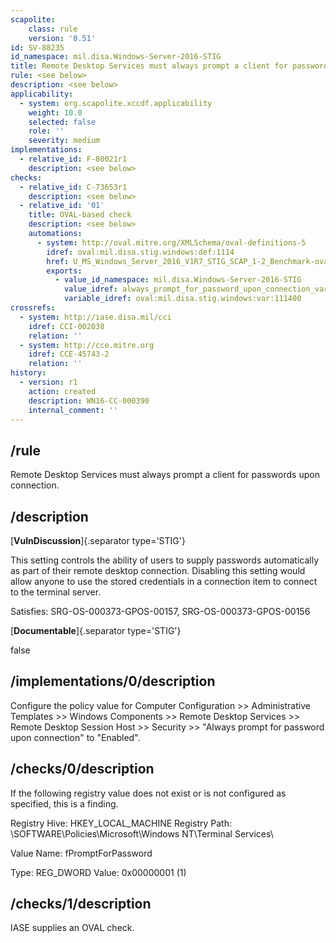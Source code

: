 ```yaml
---
scapolite:
    class: rule
    version: '0.51'
id: SV-88235
id_namespace: mil.disa.Windows-Server-2016-STIG
title: Remote Desktop Services must always prompt a client for passwords upon connection.
rule: <see below>
description: <see below>
applicability:
  - system: org.scapolite.xccdf.applicability
    weight: 10.0
    selected: false
    role: ''
    severity: medium
implementations:
  - relative_id: F-80021r1
    description: <see below>
checks:
  - relative_id: C-73653r1
    description: <see below>
  - relative_id: '01'
    title: OVAL-based check
    description: <see below>
    automations:
      - system: http://oval.mitre.org/XMLSchema/oval-definitions-5
        idref: oval:mil.disa.stig.windows:def:1114
        href: U_MS_Windows_Server_2016_V1R7_STIG_SCAP_1-2_Benchmark-oval.xml
        exports:
          - value_id_namespace: mil.disa.Windows-Server-2016-STIG
            value_idref: always_prompt_for_password_upon_connection_var
            variable_idref: oval:mil.disa.stig.windows:var:111400
crossrefs:
  - system: http://iase.disa.mil/cci
    idref: CCI-002038
    relation: ''
  - system: http://cce.mitre.org
    idref: CCE-45743-2
    relation: ''
history:
  - version: r1
    action: created
    description: WN16-CC-000390
    internal_comment: ''
---
```



## /rule

Remote Desktop Services must always prompt a client for passwords upon connection.

## /description

[**VulnDiscussion**]{.separator type='STIG'}

This setting controls the ability of users to supply passwords automatically as part of their remote desktop connection. Disabling this setting would allow anyone to use the stored credentials in a connection item to connect to the terminal server.

Satisfies: SRG-OS-000373-GPOS-00157, SRG-OS-000373-GPOS-00156

[**Documentable**]{.separator type='STIG'}

false

## /implementations/0/description

Configure the policy value for Computer Configuration >> Administrative Templates >> Windows Components >> Remote Desktop Services >> Remote Desktop Session Host >> Security >> "Always prompt for password upon connection" to "Enabled".

## /checks/0/description

If the following registry value does not exist or is not configured as specified, this is a finding.

Registry Hive: HKEY_LOCAL_MACHINE
Registry Path: \SOFTWARE\Policies\Microsoft\Windows NT\Terminal Services\

Value Name: fPromptForPassword

Type: REG_DWORD
Value: 0x00000001 (1)

## /checks/1/description

IASE supplies an OVAL check.

